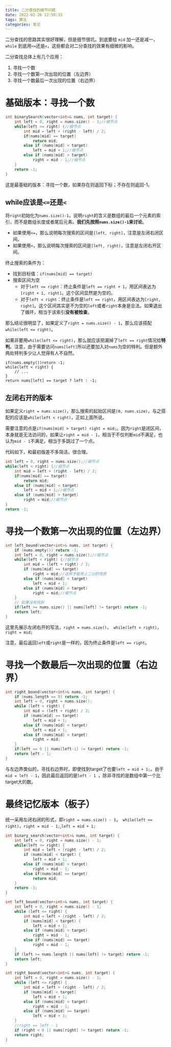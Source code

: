 ```yaml
---
title: 二分查找的细节问题
date: 2022-02-26 12:50:33
tags: 算法
categories: 笔记
---
```


二分查找的思路其实很好理解，但是细节很坑。到底要给 `mid` 加一还是减一，`while` 到底用`<=`还是`<`，这些都会对二分查找的效果有细微的影响。

二分查找总体上有几个应用：

1. 寻找一个数
2. 寻找一个数第一次出现的位置（左边界）
3. 寻找一个数最后一次出现的位置（右边界）

# 基础版本：寻找一个数

```C++
int binarySearch(vector<int>& nums, int target) {
    int left = 0, right = nums.size() - 1;//细节点
    while(left <= right) {//细节点
        int mid = left + (right - left) / 2;
        if(nums[mid] == target)
            return mid; 
        else if (nums[mid] < target)
            left = mid + 1;//细节点
        else if (nums[mid] > target)
            right = mid - 1;//细节点
    }
    return -1;
}
```

这是最基础的版本：寻找一个数，如果存在则返回下标；不存在则返回-1。

## while应该是`<=`还是`<`

将`right`初始化为`nums.size()-1`，说明`right`的含义是数组的最后一个元素的索引，而不是数组长度或者尾后元素。**我们先按照`nums.size()-1`来讨论**。

- 如果使用`<=`，那么说明每次搜索的区间是`[left, right]`，注意是左闭右闭区间。
- 如果使用`<`，那么说明每次搜索的区间是`[left, right)`，注意是左闭右开区间。

终止搜索的条件为：

- 找到目标值：`if(nums[mid] == target)`
- 搜索区间为空
  - 对于`left <= right`：终止条件是`left == right + 1`，用区间表达为`[right + 1, right]`。这个区间显然是为空的。
  - 对于`left < right`：终止条件是`left == right`，用区间表达为`[right, right]`。这个区间其实是不为空的`left`或者`right`本身是合法。如果退出了循环，相当于该索引**没有被检查**。

那么结论很明显了，如果定义了`right = nums.size() - 1`，那么应该搭配`while(left <= right)`。

如果非要用`while(left <= right)`，那么就应该把漏掉了`left == right`情况给**特判**。注意，由于需要访问`nums[left]`所以还要加入对`nums`为空的特判。但是额外两处特判多少让人觉得有人不自然。

```pseudocode
if(nums.empty())return -1;
while(left < right) {
    // ...
}
return nums[left] == target ? left : -1;
```

## 左闭右开的版本

如果定义`right = nums.size()`，那么搜索的起始区间是`[0, nums.size)`，与之搭配的应该是`while(left < right)`，正如上面所说。

需要注意的点是`if(nums[mid] > target) right = mid;`。因为`right`是闭区间，本身就是无法访问的，如果让`right = mid - 1`，相当于不仅判断`mid`不满足，也认为`mid - 1`不满足，相当于多跳过了一个点。

代码如下，和最初版差不多简洁。很合理。

```C++
int left = 0, right = nums.size();//细节点
while(left < right) {//细节点
    int mid = left + (right - left) / 2;
    if(nums[mid] == target)
        return mid; 
    else if (nums[mid] < target)
        left = mid + 1;//细节点
    else if (nums[mid] > target)
		right = mid;//细节点
}
return -1;
```

# 寻找一个数第一次出现的位置（左边界）

```c++
int left_bound(vector<int>& nums, int target) {
    if (nums.empty()) return -1;
    int left = 0, right = nums.size();//细节点
    while(left < right) {//细节点
        int mid = (left + right) / 2;
        if (nums[mid] == target)
            right = mid;//这样才能用上二分的性质
        else if (nums[mid] < target)
            left = mid + 1;
        else if (nums[mid] > target)
            right = mid;//细节点
    }
    // 如果没有找到
    if(left >= nums.size() || nums[left] != target) return -1;
    return left;
}
```

这里先展示左闭右开的写法，`right = nums.size()`，` while(left < right)`，`right = mid;`

注意，最后返回`left`或`right`是一样的，因为终止条件是`left == right`。

# 寻找一个数最后一次出现的位置（右边界）

```C++
int right_bound(vector<int>& nums, int target) {
    if (nums.length == 0) return -1;
    int left = 0, right = nums.size();
    while (left < right) {
        int mid = (left + right) / 2;
        if (nums[mid] == target)
            left = mid + 1;
        else if (nums[mid] < target)
            left = mid + 1;
        else if (nums[mid] > target)
            right = mid;
    }
    if(left == 0 || nums[left-1] != target) return -1;
    return left - 1;
}
```

与左边界类似的，寻找右边界时，即使找到target了也要`left = mid + 1;`。由于`mid = left - 1`，因此最后返回的是`left - 1 `，除非寻找的是数组中第一个比target大的数。



# 最终记忆版本（板子）

统一采用左闭右闭的形式，即`right = nums.size() - 1`，` while(left <= right)`，`right = mid - 1;`,`left = mid + 1;`

```C++
int binary_search(vector<int>& nums, int target) {
    int left = 0, right = nums.size() - 1; 
    while(left <= right) {
        int mid = left + (right - left) / 2;
        if (nums[mid] < target) {
            left = mid + 1;
        else if (nums[mid] > target)
            right = mid - 1; 
        else if(nums[mid] == target)
            return mid;
    }
    return -1;
}

int left_bound(vector<int>& nums, int target) {
    int left = 0, right = nums.size() - 1;
    while (left <= right) {
        int mid = left + (right - left) / 2;
        if (nums[mid] < target) {
            left = mid + 1;
        else if (nums[mid] > target)
            right = mid - 1;
        else if (nums[mid] == target)
            right = mid - 1;
    }
    if (left >= nums.length || nums[left] != target) return -1;
    return left;
}

int right_bound(vector<int>& nums, int target) {
    int left = 0, right = nums.size() - 1;
    while (left <= right) {
        int mid = left + (right - left) / 2;
        if (nums[mid] < target)
            left = mid + 1;
        else if (nums[mid] > target)
            right = mid - 1;
        else if (nums[mid] == target)
            left = mid + 1;
    }
    //right == left - 1
    if (right < 0 || nums[right] != target) return -1;
    return right;
}
```

